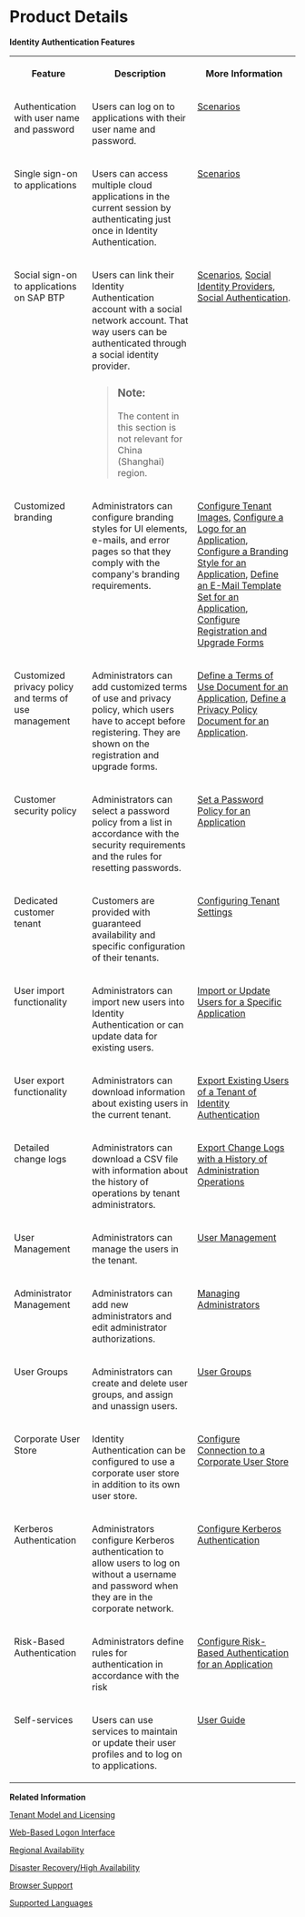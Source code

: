 <!-- loio4d404b1eb4f94a8eb30bb092131af166 -->

# Product Details

**Identity Authentication Features**


<table>
<tr>
<th valign="top">

Feature



</th>
<th valign="top">

Description



</th>
<th valign="top">

More Information



</th>
</tr>
<tr>
<td valign="top">

Authentication with user name and password



</td>
<td valign="top">

Users can log on to applications with their user name and password.



</td>
<td valign="top">

[Scenarios](scenarios-fb9898d.md)



</td>
</tr>
<tr>
<td valign="top">

Single sign-on to applications



</td>
<td valign="top">

Users can access multiple cloud applications in the current session by authenticating just once in Identity Authentication.



</td>
<td valign="top">

[Scenarios](scenarios-fb9898d.md)



</td>
</tr>
<tr>
<td valign="top">

Social sign-on to applications on SAP BTP



</td>
<td valign="top">

Users can link their Identity Authentication account with a social network account. That way users can be authenticated through a social identity provider.

> ### Note:  
> The content in this section is not relevant for China \(Shanghai\) region.



</td>
<td valign="top">

[Scenarios](scenarios-fb9898d.md), [Social Identity Providers](Operation-Guide/social-identity-providers-17d400d.md), [Social Authentication](User-Guide/social-authentication-108607a.md).



</td>
</tr>
<tr>
<td valign="top">

Customized branding



</td>
<td valign="top">

Administrators can configure branding styles for UI elements, e-mails, and error pages so that they comply with the company's branding requirements.



</td>
<td valign="top">

[Configure Tenant Images](Operation-Guide/configure-tenant-images-8742046.md), [Configure a Logo for an Application](Operation-Guide/configure-a-logo-for-an-application-778f748.md), [Configure a Branding Style for an Application](Operation-Guide/configure-a-branding-style-for-an-application-32f8d33.md), [Define an E-Mail Template Set for an Application](Operation-Guide/define-an-e-mail-template-set-for-an-application-bb2c79b.md), [Configure Registration and Upgrade Forms](Operation-Guide/configure-registration-and-upgrade-forms-93a9e18.md)



</td>
</tr>
<tr>
<td valign="top">

Customized privacy policy and terms of use management



</td>
<td valign="top">

Administrators can add customized terms of use and privacy policy, which users have to accept before registering. They are shown on the registration and upgrade forms.



</td>
<td valign="top">

[Define a Terms of Use Document for an Application](Operation-Guide/define-a-terms-of-use-document-for-an-application-8a28c70.md), [Define a Privacy Policy Document for an Application](Operation-Guide/define-a-privacy-policy-document-for-an-application-9611118.md).



</td>
</tr>
<tr>
<td valign="top">

Customer security policy



</td>
<td valign="top">

Administrators can select a password policy from a list in accordance with the security requirements and the rules for resetting passwords.



</td>
<td valign="top">

[Set a Password Policy for an Application](Operation-Guide/set-a-password-policy-for-an-application-04a6e45.md)



</td>
</tr>
<tr>
<td valign="top">

Dedicated customer tenant



</td>
<td valign="top">

Customers are provided with guaranteed availability and specific configuration of their tenants.



</td>
<td valign="top">

[Configuring Tenant Settings](Operation-Guide/configuring-tenant-settings-d4d6fdc.md)



</td>
</tr>
<tr>
<td valign="top">

User import functionality



</td>
<td valign="top">

Administrators can import new users into Identity Authentication or can update data for existing users.



</td>
<td valign="top">

[Import or Update Users for a Specific Application](Operation-Guide/import-or-update-users-for-a-specific-application-33838e0.md)



</td>
</tr>
<tr>
<td valign="top">

User export functionality



</td>
<td valign="top">

Administrators can download information about existing users in the current tenant.



</td>
<td valign="top">

[Export Existing Users of a Tenant of Identity Authentication](Operation-Guide/export-existing-users-of-a-tenant-of-identity-authentication-40c29d2.md)



</td>
</tr>
<tr>
<td valign="top">

Detailed change logs



</td>
<td valign="top">

Administrators can download a CSV file with information about the history of operations by tenant administrators.



</td>
<td valign="top">

[Export Change Logs with a History of Administration Operations](Monitoring-and-Reporting/export-change-logs-with-a-history-of-administration-operations-9d96aae.md)



</td>
</tr>
<tr>
<td valign="top">

User Management



</td>
<td valign="top">

Administrators can manage the users in the tenant.



</td>
<td valign="top">

[User Management](Operation-Guide/user-management-228428f.md)



</td>
</tr>
<tr>
<td valign="top">

Administrator Management



</td>
<td valign="top">

Administrators can add new administrators and edit administrator authorizations.



</td>
<td valign="top">

[Managing Administrators](Operation-Guide/managing-administrators-786eea2.md)



</td>
</tr>
<tr>
<td valign="top">

User Groups



</td>
<td valign="top">

Administrators can create and delete user groups, and assign and unassign users.



</td>
<td valign="top">

[User Groups](Operation-Guide/user-groups-ddd067c.md)



</td>
</tr>
<tr>
<td valign="top">

Corporate User Store



</td>
<td valign="top">

Identity Authentication can be configured to use a corporate user store in addition to its own user store.



</td>
<td valign="top">

[Configure Connection to a Corporate User Store](Operation-Guide/corporate-user-store-neo-environment-461d71c.md#loioe5e9662146f948b49c11d01284231d75)



</td>
</tr>
<tr>
<td valign="top">

Kerberos Authentication



</td>
<td valign="top">

Administrators configure Kerberos authentication to allow users to log on without a username and password when they are in the corporate network.



</td>
<td valign="top">

[Configure Kerberos Authentication](Operation-Guide/configure-kerberos-authentication-b030165.md#loiob0301657df074ab081ab7556854aca56)



</td>
</tr>
<tr>
<td valign="top">

Risk-Based Authentication



</td>
<td valign="top">

Administrators define rules for authentication in accordance with the risk



</td>
<td valign="top">

[Configure Risk-Based Authentication for an Application](Operation-Guide/configure-risk-based-authentication-for-an-application-bc52fbf.md#loiobc52fbf3d59447bbb6aa22f80d8b6056)



</td>
</tr>
<tr>
<td valign="top">

Self-services



</td>
<td valign="top">

Users can use services to maintain or update their user profiles and to log on to applications.



</td>
<td valign="top">

[User Guide](User-Guide/user-guide-d4c3811.md)



</td>
</tr>
</table>

**Related Information**  


[Tenant Model and Licensing](tenant-model-and-licensing-93160eb.md "This document provides information about the tenant model, tenant licensing, and obtaining a tenant of Identity Authentication.")

[Web-Based Logon Interface](web-based-logon-interface-8e40afc.md "Service providers that delegate authentication to Identity Authentication can use two types of visualization of the web-based user interfaces for the logon pages of their applications.")

[Regional Availability](regional-availability-be600ca.md "Tenants are deployed on the productive domain accounts.ondemand.com.")

[Disaster Recovery/High Availability](disaster-recovery-high-availability-2c1a055.md "Disaster recovery (DR) and high availability (HA) are based on the capabilities of the underlying infrastructure.")

[Browser Support](browser-support-0741076.md "Information on the supported browser version for the administration console, and the end user screens of Identity Authentication.")

[Supported Languages](supported-languages-0ea634d.md "Information on the supported languages for the administration console, and the end user screens of Identity Authentication.")

